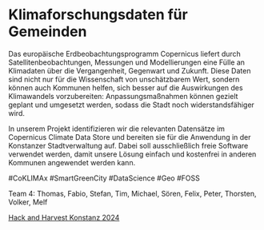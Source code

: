 # Klimaforschungsdaten für Gemeinden

Das europäische Erdbeobachtungsprogramm Copernicus liefert durch Satellitenbeobachtungen, 
Messungen und Modellierungen eine Fülle an Klimadaten über die Vergangenheit, Gegenwart 
und Zukunft. Diese Daten sind nicht nur für die Wissenschaft von unschätzbarem Wert, 
sondern können auch Kommunen helfen, sich besser auf die Auswirkungen des Klimawandels 
vorzubereiten: Anpassungsmaßnahmen können gezielt geplant und umgesetzt werden, sodass 
die Stadt noch widerstandsfähiger wird.

In unserem Projekt identifizieren wir die relevanten Datensätze im Copernicus Climate 
Data Store und bereiten sie für die Anwendung in der Konstanzer Stadtverwaltung auf. 
Dabei soll ausschließlich freie Software verwendet werden, damit unsere Lösung einfach 
und kostenfrei in anderen Kommunen angewendet werden kann.

#CoKLIMAx #SmartGreenCity #DataScience #Geo #FOSS

Team 4: Thomas, Fabio, Stefan, Tim, Michael, Sören, Felix, Peter, Thorsten, Volker, Melf

[Hack and Harvest Konstanz 2024](https://www.hackandharvest.farm/)

